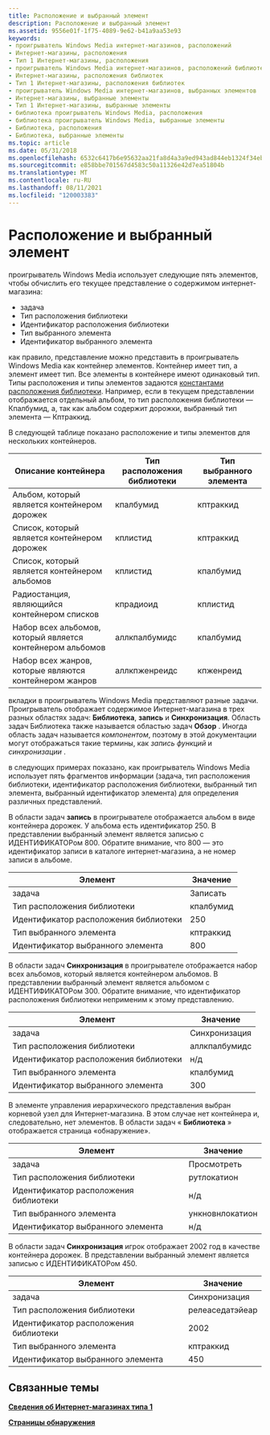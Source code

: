 ```yaml
---
title: Расположение и выбранный элемент
description: Расположение и выбранный элемент
ms.assetid: 9556e01f-1f75-4089-9e62-b41a9aa53e93
keywords:
- проигрыватель Windows Media интернет-магазинов, расположений
- Интернет-магазины, расположения
- Тип 1 Интернет-магазины, расположения
- проигрыватель Windows Media интернет-магазинов, расположений библиотек
- Интернет-магазины, расположения библиотек
- Тип 1 Интернет-магазины, расположения библиотек
- проигрыватель Windows Media интернет-магазинов, выбранных элементов
- Интернет-магазины, выбранные элементы
- Тип 1 Интернет-магазины, выбранные элементы
- библиотека проигрыватель Windows Media, расположения
- библиотека проигрыватель Windows Media, выбранные элементы
- Библиотека, расположения
- Библиотека, выбранные элементы
ms.topic: article
ms.date: 05/31/2018
ms.openlocfilehash: 6532c6417b6e95632aa21fa8d4a3a9ed943ad844eb1324f34eb80191043eeb80
ms.sourcegitcommit: e858bbe701567d4583c50a11326e42d7ea51804b
ms.translationtype: MT
ms.contentlocale: ru-RU
ms.lasthandoff: 08/11/2021
ms.locfileid: "120003383"
---
```

# <a name="location-and-selected-item"></a>Расположение и выбранный элемент

проигрыватель Windows Media использует следующие пять элементов, чтобы обчислить его текущее представление о содержимом интернет-магазина:

-   задача
-   Тип расположения библиотеки
-   Идентификатор расположения библиотеки
-   Тип выбранного элемента
-   Идентификатор выбранного элемента

как правило, представление можно представить в проигрыватель Windows Media как контейнер элементов. Контейнер имеет тип, а элемент имеет тип. Все элементы в контейнере имеют одинаковый тип. Типы расположения и типы элементов задаются [константами расположения библиотеки](library-location-constants.md). Например, если в текущем представлении отображается отдельный альбом, то тип расположения библиотеки — Кпалбумид, а, так как альбом содержит дорожки, выбранный тип элемента — Кптраккид.

В следующей таблице показано расположение и типы элементов для нескольких контейнеров.



| Описание контейнера                              | Тип расположения библиотеки | Тип выбранного элемента |
|-------------------------------------------------------|-----------------------|--------------------|
| Альбом, который является контейнером дорожек                | кпалбумид             | кптраккид          |
| Список, который является контейнером дорожек                  | кплистид              | кптраккид          |
| Список, который является контейнером альбомов                  | кплистид              | кпалбумид          |
| Радиостанция, являющийся контейнером списков          | кпрадиоид             | кплистид           |
| Набор всех альбомов, который является контейнером альбомов | аллкпалбумидс         | кпалбумид          |
| Набор всех жанров, которые являются контейнером жанров | аллкпженреидс         | кпженреид          |



 

вкладки в проигрыватель Windows Media представляют разные задачи. Проигрыватель отображает содержимое Интернет-магазина в трех разных областях задач: **Библиотека**, **запись** и **Синхронизация**. Область задач Библиотека также называется областью задач **Обзор** . Иногда область задач называется *компонентом*, поэтому в этой документации могут отображаться такие термины, как *запись функций* и *синхронизации* .

в следующих примерах показано, как проигрыватель Windows Media использует пять фрагментов информации (задача, тип расположения библиотеки, идентификатор расположения библиотеки, выбранный тип элемента, выбранный идентификатор элемента) для определения различных представлений.

В области задач **запись** в проигрывателе отображается альбом в виде контейнера дорожек. У альбома есть идентификатор 250. В представлении выбранный элемент является записью с ИДЕНТИФИКАТОРом 800. Обратите внимание, что 800 — это идентификатор записи в каталоге интернет-магазина, а не номер записи в альбоме.



| Элемент                  | Значение     |
|-----------------------|-----------|
| задача                  | Записать      |
| Тип расположения библиотеки | кпалбумид |
| Идентификатор расположения библиотеки   | 250       |
| Тип выбранного элемента    | кптраккид |
| Идентификатор выбранного элемента      | 800       |



 

В области задач **Синхронизация** в проигрывателе отображается набор всех альбомов, который является контейнером альбомов. В представлении выбранный элемент является альбомом с ИДЕНТИФИКАТОРом 300. Обратите внимание, что идентификатор расположения библиотеки неприменим к этому представлению.



| Элемент                  | Значение         |
|-----------------------|---------------|
| задача                  | Синхронизация          |
| Тип расположения библиотеки | аллкпалбумидс |
| Идентификатор расположения библиотеки   | н/д           |
| Тип выбранного элемента    | кпалбумид     |
| Идентификатор выбранного элемента      | 300           |



 

В элементе управления иерархического представления выбран корневой узел для Интернет-магазина. В этом случае нет контейнера и, следовательно, нет элементов. В области задач « **Библиотека** » отображается страница «обнаружение».



| Элемент                  | Значение           |
|-----------------------|-----------------|
| задача                  | Просмотреть          |
| Тип расположения библиотеки | рутлокатион    |
| Идентификатор расположения библиотеки   | н/д             |
| Тип выбранного элемента    | ункновнлокатион |
| Идентификатор выбранного элемента      | н/д             |



 

В области задач **Синхронизация** игрок отображает 2002 год в качестве контейнера дорожек. В представлении выбранный элемент является записью с ИДЕНТИФИКАТОРом 450.



| Элемент                  | Значение           |
|-----------------------|-----------------|
| задача                  | Синхронизация            |
| Тип расположения библиотеки | релеаседатэйеар |
| Идентификатор расположения библиотеки   | 2002            |
| Тип выбранного элемента    | кптраккид       |
| Идентификатор выбранного элемента      | 450             |



 

## <a name="related-topics"></a>Связанные темы

<dl> <dt>

[**Сведения об Интернет-магазинах типа 1**](about-type-1-online-stores.md)
</dt> <dt>

[**Страницы обнаружения**](discovery-pages.md)
</dt> </dl>

 

 




